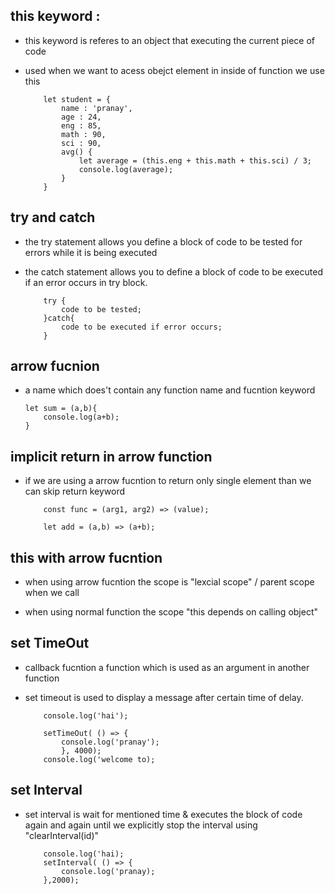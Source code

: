 ## this keyword :

- this keyword is referes to an object that executing the current piece of code

- used when we want to acess obejct element in inside of function we use this

    ```
        let student = {
            name : 'pranay',
            age : 24,
            eng : 85,
            math : 90,
            sci : 90,
            avg() {
                let average = (this.eng + this.math + this.sci) / 3;
                console.log(average);
            }            
        }

    ```

## try and catch

- the try statement allows you define a block of code to be tested for errors while it is being executed 

- the catch statement allows you to define a block of code to be executed if an error occurs in try block.

    ```
        try {
            code to be tested;
        }catch{
            code to be executed if error occurs;
        }
    ```

## arrow fucnion

-  a name which does't contain any function name and fucntion keyword

    ```
    let sum = (a,b){
        console.log(a+b);
    }
    ```

## implicit return in arrow function

- if we are using a arrow fucntion to return only single element than we can skip return keyword

    ``` 
        const func = (arg1, arg2) => (value);
    ```

    ```
        let add = (a,b) => (a+b); 
    ```

## this with arrow fucntion 

- when using arrow fucntion the scope is "lexcial scope" / parent scope when we call

- when using normal function the scope "this depends on calling object"


## set TimeOut

- callback fucntion a function which is used as an argument in another function

- set timeout is used to display a message after certain time of delay.

    ```
        console.log('hai');

        setTimeOut( () => {
            console.log('pranay');
            }, 4000);
        console.log('welcome to);
    ```

## set Interval 

- set interval is wait for mentioned time  & executes the block of code again and again until we explicitly stop the interval using "clearInterval(id)"

    ```
        console.log('hai);
        setInterval( () => {
            console.log('pranay);
        },2000);
    ```



